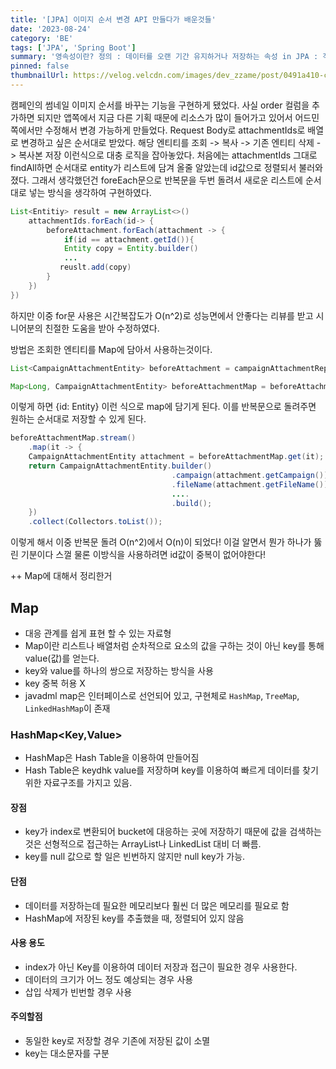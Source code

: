 ```yaml
---
title: '[JPA] 이미지 순서 변경 API 만들다가 배운것들'
date: '2023-08-24'
category: 'BE'
tags: ['JPA', 'Spring Boot']
summary: '영속성이란? 정의 : 데이터를 오랜 기간 유지하거나 저장하는 속성 in JPA : 객체를 데이터베이스에 저장하고,필요할 때 다시 불러올 수 있는 속성 1. 비영속성 : JPA가 아직 모르는 상태. 새로운 객체를 생성하고, 영속성 컨텍스트나 데이터베이스와는 관련이없는 상태'
pinned: false
thumbnailUrl: https://velog.velcdn.com/images/dev_zzame/post/0491a410-cf2e-4e35-a26a-e33671955d9a/64585171-96511580-d3d2-11e9-947d-8f1e98e46100.png
---
```


캠페인의 썸네일 이미지 순서를 바꾸는 기능을 구현하게 됐었다. 사실 order 컬럼을 추가하면 되지만 앱쪽에서 지금 다른 기획 때문에 리소스가 많이 들어가고 있어서 어드민쪽에서만 수정해서 변경 가능하게 만들었다.
Request Body로 attachmentIds로 배열로 변경하고 싶은 순서대로 받았다.
해당 엔티티를 조회 -> 복사 -> 기존 엔티티 삭제 -> 복사본 저장 이런식으로 대충 로직을 잡아놓았다.
처음에는 attachmentIds 그대로 findAll하면 순서대로 entity가 리스트에 담겨 올줄 알았는데 id값으로 정렬되서 불러와졌다.
그래서 생각했던건 foreEach문으로 반복문을 두번 돌려서 새로운 리스트에 순서대로 넣는 방식을 생각하여 구현하였다.

```java
List<Entitiy> result = new ArrayList<>()
	attachmentIds.forEach(id-> {
		beforeAttachment.forEach(attachment -> {
		    if(id == attachment.getId()){
            Entity copy = Entity.builder()
            ...
           reuslt.add(copy)
        }
    })
})
```

하지만 이중 for문 사용은 시간복잡도가 O(n^2)로 성능면에서 안좋다는 리뷰를 받고 시니어분의 친절한 도움을 받아 수정하였다.

방법은 조회한 엔티티를 Map에 담아서 사용하는것이다.

```java
List<CampaignAttachmentEntity> beforeAttachment = campaignAttachmentRepository.findAllById(attachmentIds);

Map<Long, CampaignAttachmentEntity> beforeAttachmentMap = beforeAttachment.stream().collect(Collectors.toMap(CampaignAttachmentEntity::getId, Function.identity()));
```

이렇게 하면 {id: Entity} 이런 식으로 map에 담기게 된다.
이를 반복문으로 돌려주면 원하는 순서대로 저장할 수 있게 된다.

```java
beforeAttachmentMap.stream()
	.map(it -> {
    CampaignAttachmentEntity attachment = beforeAttachmentMap.get(it);
    return CampaignAttachmentEntity.builder()
                                    .campaign(attachment.getCampaign())
                                    .fileName(attachment.getFileName())
									....
                                    .build();
    })
    .collect(Collectors.toList());
```

이렇게 해서 이중 반복문 돌려 O(n^2)에서 O(n)이 되었다!
이걸 알면서 뭔가 하나가 뚫린 기분이다 스껄
물론 이방식을 사용하려면 id값이 중복이 없어야한다!

++ Map에 대해서 정리한거

## Map

- 대응 관계를 쉽게 표현 할 수 있는 자료형
- Map이란 리스트나 배열처럼 순차적으로 요소의 값을 구하는 것이 아닌 key를 통해 value(값)를 얻는다.
- key와 value를 하나의 쌍으로 저장하는 방식을 사용
- key 중복 허용 X
- javadml map은 인터페이스로 선언되어 있고, 구현체로 `HashMap`, `TreeMap`, `LinkedHashMap`이 존재

### HashMap<Key,Value>

- HashMap은 Hash Table을 이용하여 만들어짐
- Hash Table은 keydhk value를 저장하며 key를 이용하여 빠르게 데이터를 찾기 위한 자료구조를 가지고 있음.

#### 장점

- key가 index로 변환되어 bucket에 대응하는 곳에 저장하기 때문에 값을 검색하는 것은 선형적으로 접근하는 ArrayList나 LinkedList 대비 더 빠름.
- key를 null 값으로 할 일은 빈번하지 않지만 null key가 가능.

#### 단점

- 데이터를 저장하는데 필요한 메모리보다 훨씬 더 많은 메모리를 필요로 함
- HashMap에 저장된 key를 추출했을 때, 정렬되어 있지 않음

#### 사용 용도

- index가 아닌 Key를 이용하여 데이터 저장과 접근이 필요한 경우 사용한다.
- 데이터의 크기가 어느 정도 예상되는 경우 사용
- 삽입 삭제가 빈번할 경우 사용

#### 주의할점

- 동일한 key로 저장할 경우 기존에 저장된 값이 소멸
- key는 대소문자를 구분
